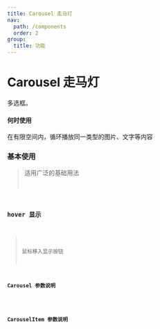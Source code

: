 ```yaml
---
title: Carousel 走马灯
nav:
  path: /components
  order: 2
group:
  title: 功能
---
```


# Carousel 走马灯

多选框。

#### 何时使用

在有限空间内，循环播放同一类型的图片、文字等内容

### 基本使用

> 适用广泛的基础用法 <code src="./demo/index1.tsx" />

### hover 显示

> 鼠标移入显示按钮 <code src="./demo/index2.tsx" />

### Carousel 参数说明

<API src="./Carousel/index.tsx">

### CarouselItem 参数说明

<API src="./CarouselItem/index.tsx">
